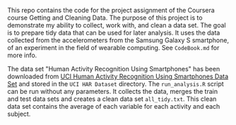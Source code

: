 This repo contains the code for the project assignment of the Coursera course Getting and Cleaning Data.
The purpose of this project is to demonstrate my ability to collect, work with, and clean a data set. The goal is to prepare tidy data that can be used for later analysis.
It uses the data collected from the accelerometers from the Samsung Galaxy S smartphone, of an experiment in the field of wearable computing. See <code>CodeBook.md</code> for more info.

The data set "Human Activity Recognition Using Smartphones" has been downloaded from [UCI Human Activity Recognition Using Smartphones Data Set](http://archive.ics.uci.edu/ml/datasets/Human+Activity+Recognition+Using+Smartphones) and stored in the <code>UCI HAR Dataset</code> directory.
The `run_analysis.R` script can be run without any parameters. It collects the data, merges the train and test data sets and creates a clean data set `all_tidy.txt`. This clean data set contains the average of each variable for each activity and each subject.